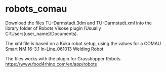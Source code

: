 # robots_comau
Download the files TU-Darmstadt.3dm and TU-Darmstadt.xml into the library folder of Robots Visose plugin (Usually C:\Users[user_name]\Documents).

The xml file is based on a Kuka robot setup, using the values for a COMAU Smart NM 16-3.1 In-Line_061013 Welding Robot

The files works with the plugin for Grasshopper Robots. https://www.food4rhino.com/en/app/robots

